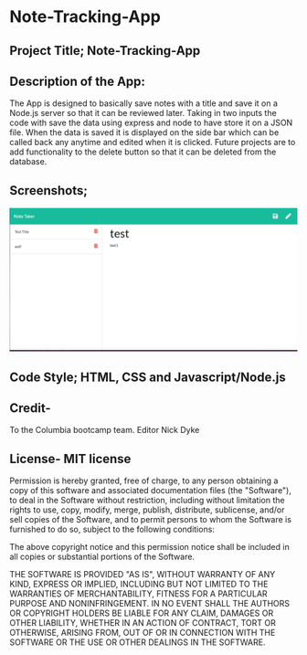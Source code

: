 # Note-Tracking-App

## Project Title; Note-Tracking-App

## Description of the App: 
The App is designed to basically save notes with a title and save it on a Node.js server so that it can be reviewed later. Taking in two inputs the code with save the data using express and node to have store it on a JSON file. When the data is saved it is displayed on the side bar which can be called back any anytime and edited when it is clicked. Future projects are to add functionality to the delete button so that it can be deleted from the database.

## Screenshots; 
![picture](Assets/screenshot.PNG)

## Code Style; HTML, CSS and Javascript/Node.js

## Credit- 
To the Columbia bootcamp team. Editor Nick Dyke 

## License- MIT license
Permission is hereby granted, free of charge, to any person obtaining a copy of this software and associated documentation files (the "Software"), to deal in the Software without restriction, including without limitation the rights to use, copy, modify, merge, publish, distribute, sublicense, and/or sell copies of the Software, and to permit persons to whom the Software is furnished to do so, subject to the following conditions:

The above copyright notice and this permission notice shall be included in all copies or substantial portions of the Software.

THE SOFTWARE IS PROVIDED "AS IS", WITHOUT WARRANTY OF ANY KIND, EXPRESS OR IMPLIED, INCLUDING BUT NOT LIMITED TO THE WARRANTIES OF MERCHANTABILITY, FITNESS FOR A PARTICULAR PURPOSE AND NONINFRINGEMENT. IN NO EVENT SHALL THE AUTHORS OR COPYRIGHT HOLDERS BE LIABLE FOR ANY CLAIM, DAMAGES OR OTHER LIABILITY, WHETHER IN AN ACTION OF CONTRACT, TORT OR OTHERWISE, ARISING FROM, OUT OF OR IN CONNECTION WITH THE SOFTWARE OR THE USE OR OTHER DEALINGS IN THE SOFTWARE.
